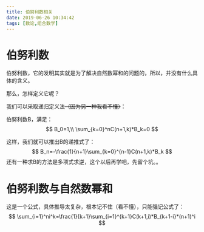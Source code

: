 ```yaml
---
title: 伯努利数相关
date: 2019-06-26 10:34:42
tags: [数论,组合数学]
---
```


# 伯努利数

伯努利数，它的发明其实就是为了解决自然数幂和的问题的，所以，并没有什么具体的含义。

那么，怎样定义它呢？

我们可以采取递归定义法~~（因为另一种我看不懂）~~：

伯努利数B，满足：
$$
B_0=1,\\
\sum_{k=0}^nC(n+1,k)*B_k=0
$$
<!--more-->

这样，我们就可以推出B的递推式了：
$$
B_n=-\frac{1}{n+1}\sum_{k=0}^{n-1}C(n+1,k)*B_k
$$
还有一种求B的方法是多项式求逆，这个以后再学吧，先留个坑。。

# 伯努利数与自然数幂和

这是一个公式，具体推导太复杂，根本记不住（看不懂），只能强记公式了：
$$
\sum_{i=1}^ni^k=\frac{1}{k+1}\sum_{i=1}^{k+1}C(k+1,i)*B_{k+1-i}*(n+1)^i
$$


